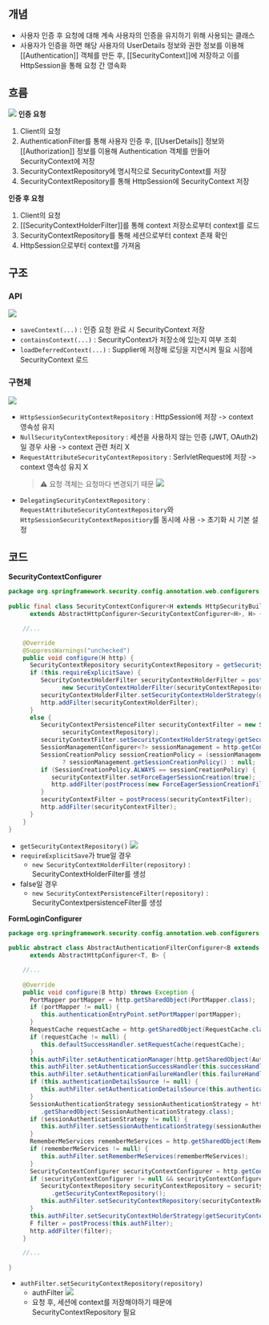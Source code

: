 ## 개념
- 사용자 인증 후 요청에 대해 계속 사용자의 인증을 유지하기 위해 사용되는 클래스
- 사용자가 인증을 하면 해당 사용자의 UserDetails 정보와 권한 정보를 이용해 [[Authentication]] 객체를 만든 후, [[SecurityContext]]에 저장하고 이를 HttpSession을 통해 요청 간 영속화
## 흐름
![](https://i.imgur.com/yR74gih.png)
**인증 요청**
1. Client의 요청
2. AuthenticationFilter를 통해 사용자 인증 후, [[UserDetails]] 정보와 [[Authorization]] 정보를 이용해 Authentication 객체를 만들어 SecurityContext에 저장
3. SecurityContextRepository에 명시적으로 SecurityContext를 저장
4. SecurityContextRepository를 통해 HttpSession에 SecurityContext 저장

**인증 후 요청**
1. Client의 요청
2. [[SecurityContextHolderFilter]]를 통해 context 저장소로부터 context를 로드
3. SecurityContextRepository를 통해 세션으로부터 context 존재 확인
4. HttpSession으로부터 context를 가져옴
## 구조
### API
![](https://i.imgur.com/bXm581M.png)
- `saveContext(...)` : 인증 요청 완료 시 SecurityContext 저장
- `containsContext(...)` : SecurityContext가 저장소에 있는지 여부 조회
- `loadDeferredContext(...)` : Supplier에 저장해 로딩을 지연시켜 필요 시점에 SecurityContext 로드
### 구현체
![](https://i.imgur.com/ijtiKWX.png)
- `HttpSessionSecurityContextRepository` : HttpSession에 저장 -> context 영속성 유지
- `NullSecurityContextRepository` : 세션을 사용하지 않는 인증 (JWT, OAuth2)일 경우 사용 -> context 관련 처리 X 
- `RequestAttributeSecurityContextRepository` : SerlvletRequest에 저장 -> context 영속성 유지 X
	> ⚠️ 요청 객체는 요청마다 변경되기 때문
![](https://i.imgur.com/KY0en3h.png)
- `DelegatingSecurityContextRepository` : `RequestAttributeSecurityContextRepository`와 `HttpSessionSecurityContextRepositiory`를 동시에 사용 -> 초기화 시 기본 설정
## 코드
**SecurityContextConfigurer**
```java
package org.springframework.security.config.annotation.web.configurers;  
  
public final class SecurityContextConfigurer<H extends HttpSecurityBuilder<H>>  
      extends AbstractHttpConfigurer<SecurityContextConfigurer<H>, H> {  

	//...

	@Override  
	@SuppressWarnings("unchecked")  
	public void configure(H http) {  
	  SecurityContextRepository securityContextRepository = getSecurityContextRepository();  
	  if (this.requireExplicitSave) {  
		 SecurityContextHolderFilter securityContextHolderFilter = postProcess(  
			   new SecurityContextHolderFilter(securityContextRepository));  
		 securityContextHolderFilter.setSecurityContextHolderStrategy(getSecurityContextHolderStrategy());  
		 http.addFilter(securityContextHolderFilter);  
	  }  
	  else {  
		 SecurityContextPersistenceFilter securityContextFilter = new SecurityContextPersistenceFilter(  
			   securityContextRepository);  
		 securityContextFilter.setSecurityContextHolderStrategy(getSecurityContextHolderStrategy());  
		 SessionManagementConfigurer<?> sessionManagement = http.getConfigurer(SessionManagementConfigurer.class);  
		 SessionCreationPolicy sessionCreationPolicy = (sessionManagement != null)  
			   ? sessionManagement.getSessionCreationPolicy() : null;  
		 if (SessionCreationPolicy.ALWAYS == sessionCreationPolicy) {  
			securityContextFilter.setForceEagerSessionCreation(true);  
			http.addFilter(postProcess(new ForceEagerSessionCreationFilter()));  
		 }  
		 securityContextFilter = postProcess(securityContextFilter);  
		 http.addFilter(securityContextFilter);  
	  }  
	}  
}
```
- `getSecurityContextRepository()`
	![](https://i.imgur.com/6DTL7h3.png)
- `requireExplicitSave`가 true일 경우 
	- `new SecurityContextHolderFilter(repository)` : SecurityContextHolderFilter를 생성
- false일 경우
	- `new SecurityContextPersistenceFilter(repository)` : SecurityContextpersistenceFilter를 생성

**FormLoginConfigurer**
```java
package org.springframework.security.config.annotation.web.configurers;  
  
public abstract class AbstractAuthenticationFilterConfigurer<B extends HttpSecurityBuilder<B>, T extends AbstractAuthenticationFilterConfigurer<B, T, F>, F extends AbstractAuthenticationProcessingFilter>  
      extends AbstractHttpConfigurer<T, B> {  

	//...
  
	@Override  
	public void configure(B http) throws Exception {  
	  PortMapper portMapper = http.getSharedObject(PortMapper.class);  
	  if (portMapper != null) {  
		 this.authenticationEntryPoint.setPortMapper(portMapper);  
	  }  
	  RequestCache requestCache = http.getSharedObject(RequestCache.class);  
	  if (requestCache != null) {  
		 this.defaultSuccessHandler.setRequestCache(requestCache);  
	  }  
	  this.authFilter.setAuthenticationManager(http.getSharedObject(AuthenticationManager.class));  
	  this.authFilter.setAuthenticationSuccessHandler(this.successHandler);  
	  this.authFilter.setAuthenticationFailureHandler(this.failureHandler);  
	  if (this.authenticationDetailsSource != null) {  
		 this.authFilter.setAuthenticationDetailsSource(this.authenticationDetailsSource);  
	  }  
	  SessionAuthenticationStrategy sessionAuthenticationStrategy = http  
		 .getSharedObject(SessionAuthenticationStrategy.class);  
	  if (sessionAuthenticationStrategy != null) {  
		 this.authFilter.setSessionAuthenticationStrategy(sessionAuthenticationStrategy);  
	  }  
	  RememberMeServices rememberMeServices = http.getSharedObject(RememberMeServices.class);  
	  if (rememberMeServices != null) {  
		 this.authFilter.setRememberMeServices(rememberMeServices);  
	  }  
	  SecurityContextConfigurer securityContextConfigurer = http.getConfigurer(SecurityContextConfigurer.class);  
	  if (securityContextConfigurer != null && securityContextConfigurer.isRequireExplicitSave()) {  
		 SecurityContextRepository securityContextRepository = securityContextConfigurer  
			.getSecurityContextRepository();  
		 this.authFilter.setSecurityContextRepository(securityContextRepository);  
	  }  
	  this.authFilter.setSecurityContextHolderStrategy(getSecurityContextHolderStrategy());  
	  F filter = postProcess(this.authFilter);  
	  http.addFilter(filter);  
	}  

	//...
	
}
```
- `authFilter.setSecurityContextRepository(repository)`
	- authFilter
		![](https://i.imgur.com/CfNqiXi.png)
	- 요청 후, 세션에 context를 저장해야하기 때문에 SecurityContextRepository 필요